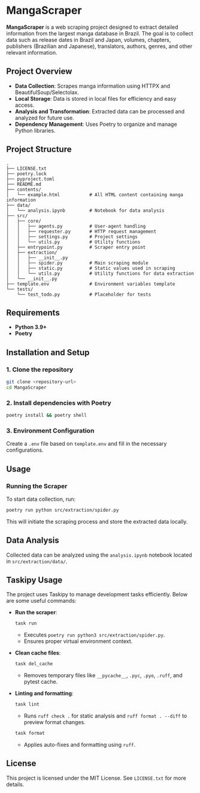 # MangaScraper

**MangaScraper** is a web scraping project designed to extract detailed information from the largest manga database in Brazil. The goal is to collect data such as release dates in Brazil and Japan, volumes, chapters, publishers (Brazilian and Japanese), translators, authors, genres, and other relevant information.

## Project Overview

- **Data Collection**: Scrapes manga information using HTTPX and BeautifulSoup/Selectolax.
- **Local Storage**: Data is stored in local files for efficiency and easy access.
- **Analysis and Transformation**: Extracted data can be processed and analyzed for future use.
- **Dependency Management**: Uses Poetry to organize and manage Python libraries.

## Project Structure

```plaintext
.
├── LICENSE.txt
├── poetry.lock
├── pyproject.toml
├── README.md
├── contents/
│   └── example.html           # All HTML content containing manga information
├── data/
│   └── analysis.ipynb         # Notebook for data analysis
├── src/
│   ├── core/
│   │   ├── agents.py          # User-agent handling
│   │   ├── requester.py       # HTTP request management
│   │   ├── settings.py        # Project settings
│   │   └── utils.py           # Utility functions
│   ├── entrypoint.py          # Scraper entry point
│   ├── extraction/
│   │   ├── __init__.py
│   │   ├── spider.py          # Main scraping module
│   │   ├── static.py          # Static values used in scraping
│   │   └── utils.py           # Utility functions for data extraction
│   └── __init__.py
├── template.env               # Environment variables template
└── tests/
    └── test_todo.py           # Placeholder for tests
```

## Requirements

- **Python 3.9+**
- **Poetry**

## Installation and Setup

### 1. Clone the repository

```bash
git clone <repository-url>
cd MangaScraper
```

### 2. Install dependencies with Poetry

```bash
poetry install && poetry shell
```

### 3. Environment Configuration

Create a `.env` file based on `template.env` and fill in the necessary configurations.

## Usage

### Running the Scraper

To start data collection, run:

```bash
poetry run python src/extraction/spider.py
```

This will initiate the scraping process and store the extracted data locally.

## Data Analysis

Collected data can be analyzed using the `analysis.ipynb` notebook located in `src/extraction/data/`.

## Taskipy Usage

The project uses Taskipy to manage development tasks efficiently. Below are some useful commands:

- **Run the scraper**:
  ```bash
  task run
  ```
  - Executes `poetry run python3 src/extraction/spider.py`.
  - Ensures proper virtual environment context.

- **Clean cache files**:
  ```bash
  task del_cache
  ```
  - Removes temporary files like `__pycache__`, `.pyc`, `.pyo`, `.ruff`, and pytest cache.

- **Linting and formatting**:
  ```bash
  task lint
  ```
  - Runs `ruff check .` for static analysis and `ruff format . --diff` to preview format changes.

  ```bash
  task format
  ```
  - Applies auto-fixes and formatting using `ruff`.

## License

This project is licensed under the MIT License. See `LICENSE.txt` for more details.
